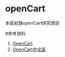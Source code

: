 # openCart
本區紀錄openCart研究資訊

#參考資料
1. [OpenCart](http://www.opencart.com/)
2. [OpenCart中文區](http://www.opencart.idv.tw/download.htm)

